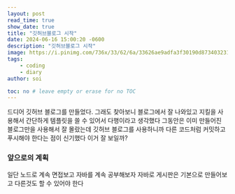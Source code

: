 ```yaml
---
layout: post
read_time: true
show_date: true
title: "깃허브블로그 시작"
date: 2024-06-16 15:00:20 -0600
description: "깃허브블로그 시작"
image: https://i.pinimg.com/736x/33/62/6a/33626ae9adfa3f30190d8734032315b2.jpg
tags: 
    - coding
    - diary
author: soi

toc: no # leave empty or erase for no TOC
---
```

드디어 깃허브 블로그를 만들었다. 그래도 찾아보니 블로그에서 잘 나와있고 지킬을 사용해서 간단하게 템플릿을 쓸 수 있어서 다행이라고 생각했다 
그동안은 이미 만들어진 블로그만을 사용해서 잘 몰랐는데 깃허브 블로그를 사용하니까 다른 코드처럼 커밋하고 푸시해야 한다는 점이 신기했다 
이거 잘 보일까?

### 앞으로의 계획
일단 노드로 계속 면접보고 자바를 계속 공부해보자 자바로 게시판은 기본으로 만들어보고 다른것도 할 수 있어야 한다 

